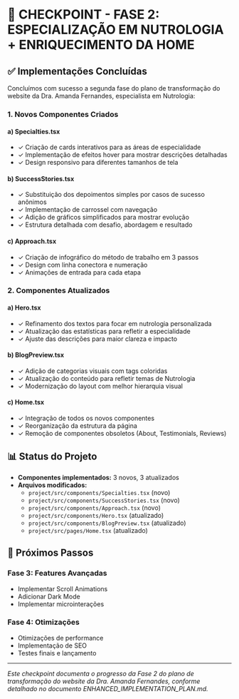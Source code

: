 # 🚩 CHECKPOINT - FASE 2: ESPECIALIZAÇÃO EM NUTROLOGIA + ENRIQUECIMENTO DA HOME

## ✅ Implementações Concluídas

Concluímos com sucesso a segunda fase do plano de transformação do website da Dra. Amanda Fernandes, especialista em Nutrologia:

### 1. Novos Componentes Criados

#### a) Specialties.tsx
- ✓ Criação de cards interativos para as áreas de especialidade
- ✓ Implementação de efeitos hover para mostrar descrições detalhadas
- ✓ Design responsivo para diferentes tamanhos de tela

#### b) SuccessStories.tsx
- ✓ Substituição dos depoimentos simples por casos de sucesso anônimos
- ✓ Implementação de carrossel com navegação
- ✓ Adição de gráficos simplificados para mostrar evolução
- ✓ Estrutura detalhada com desafio, abordagem e resultado

#### c) Approach.tsx
- ✓ Criação de infográfico do método de trabalho em 3 passos
- ✓ Design com linha conectora e numeração
- ✓ Animações de entrada para cada etapa

### 2. Componentes Atualizados

#### a) Hero.tsx
- ✓ Refinamento dos textos para focar em nutrologia personalizada
- ✓ Atualização das estatísticas para refletir a especialidade
- ✓ Ajuste das descrições para maior clareza e impacto

#### b) BlogPreview.tsx
- ✓ Adição de categorias visuais com tags coloridas
- ✓ Atualização do conteúdo para refletir temas de Nutrologia
- ✓ Modernização do layout com melhor hierarquia visual

#### c) Home.tsx
- ✓ Integração de todos os novos componentes
- ✓ Reorganização da estrutura da página
- ✓ Remoção de componentes obsoletos (About, Testimonials, Reviews)

## 📊 Status do Projeto

- **Componentes implementados:** 3 novos, 3 atualizados
- **Arquivos modificados:**
  - `project/src/components/Specialties.tsx` (novo)
  - `project/src/components/SuccessStories.tsx` (novo)
  - `project/src/components/Approach.tsx` (novo)
  - `project/src/components/Hero.tsx` (atualizado)
  - `project/src/components/BlogPreview.tsx` (atualizado)
  - `project/src/pages/Home.tsx` (atualizado)

## 🔄 Próximos Passos

### Fase 3: Features Avançadas
- Implementar Scroll Animations
- Adicionar Dark Mode
- Implementar microinterações

### Fase 4: Otimizações
- Otimizações de performance
- Implementação de SEO
- Testes finais e lançamento

---

*Este checkpoint documenta o progresso da Fase 2 do plano de transformação do website da Dra. Amanda Fernandes, conforme detalhado no documento ENHANCED_IMPLEMENTATION_PLAN.md.*
